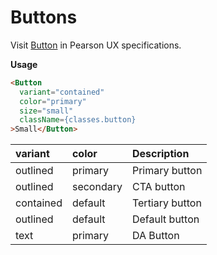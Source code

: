 # Buttons

Visit [Button](https://uxframework.pearson.com/nightly/buttons) in Pearson UX specifications.


**Usage**
```html
<Button
  variant="contained"
  color="primary"
  size="small"
  className={classes.button}
>Small</Button>
```

|variant|color|Description|
|:---|:---|:---|
|outlined  | primary   | Primary button |
|outlined  | secondary | CTA button     |
|contained | default   | Tertiary button|
|outlined  | default   | Default button|
|text      | primary   | DA Button |



